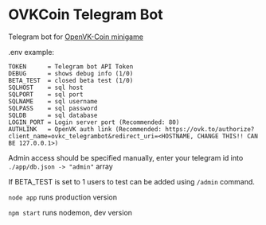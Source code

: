 # OVKCoin Telegram Bot
 Telegram bot for [OpenVK-Coin minigame](https://ovk.to/app100)

.env example:

```env
TOKEN      = Telegram bot API Token
DEBUG      = shows debug info (1/0)
BETA_TEST  = closed beta test (1/0)
SQLHOST    = sql host
SQLPORT    = sql port
SQLNAME    = sql username
SQLPASS    = sql password
SQLDB      = sql database
LOGIN_PORT = Login server port (Recommended: 80)
AUTHLINK   = OpenVK auth link (Recommended: https://ovk.to/authorize?client_name=ovkc_telegrambot&redirect_uri=<HOSTNAME, CHANGE THIS!! CAN BE 127.0.0.1>)
```

Admin access should be specified manually, enter your telegram id into `./app/db.json -> "admin"` array

If BETA_TEST is set to 1 users to test can be added using `/admin` command.

`node app`  runs production version

`npm start` runs nodemon, dev version